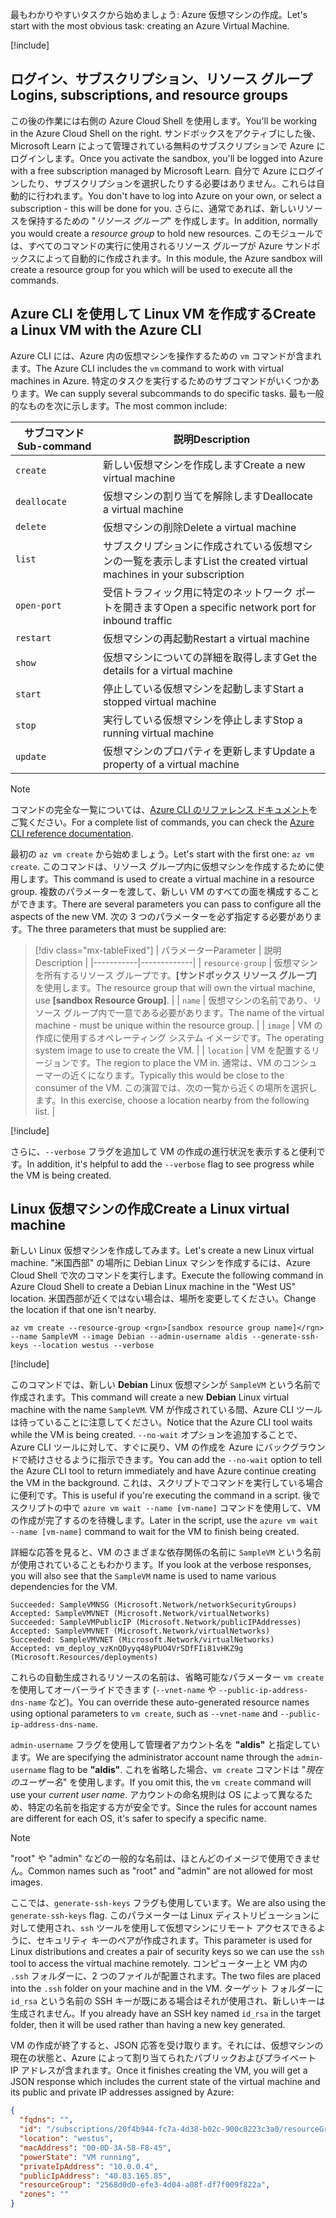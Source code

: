 <span data-ttu-id="d4920-101">最もわかりやすいタスクから始めましょう: Azure 仮想マシンの作成。</span><span class="sxs-lookup"><span data-stu-id="d4920-101">Let's start with the most obvious task: creating an Azure Virtual Machine.</span></span>

<!-- Activate the sandbox -->
[!include[](../../../includes/azure-sandbox-activate.md)]

## <a name="logins-subscriptions-and-resource-groups"></a><span data-ttu-id="d4920-102">ログイン、サブスクリプション、リソース グループ</span><span class="sxs-lookup"><span data-stu-id="d4920-102">Logins, subscriptions, and resource groups</span></span>

<span data-ttu-id="d4920-103">この後の作業には右側の Azure Cloud Shell を使用します。</span><span class="sxs-lookup"><span data-stu-id="d4920-103">You'll be working in the Azure Cloud Shell on the right.</span></span> <span data-ttu-id="d4920-104">サンドボックスをアクティブにした後、Microsoft Learn によって管理されている無料のサブスクリプションで Azure にログインします。</span><span class="sxs-lookup"><span data-stu-id="d4920-104">Once you activate the sandbox, you'll be logged into Azure with a free subscription managed by Microsoft Learn.</span></span> <span data-ttu-id="d4920-105">自分で Azure にログインしたり、サブスクリプションを選択したりする必要はありません。これらは自動的に行われます。</span><span class="sxs-lookup"><span data-stu-id="d4920-105">You don't have to log into Azure on your own, or select a subscription - this will be done for you.</span></span> <span data-ttu-id="d4920-106">さらに、通常であれば、新しいリソースを保持するための "_リソース グループ_" を作成します。</span><span class="sxs-lookup"><span data-stu-id="d4920-106">In addition, normally you would create a _resource group_ to hold new resources.</span></span> <span data-ttu-id="d4920-107">このモジュールでは、すべてのコマンドの実行に使用されるリソース グループが Azure サンドボックスによって自動的に作成されます。</span><span class="sxs-lookup"><span data-stu-id="d4920-107">In this module, the Azure sandbox will create a resource group for you which will be used to execute all the commands.</span></span>

## <a name="create-a-linux-vm-with-the-azure-cli"></a><span data-ttu-id="d4920-108">Azure CLI を使用して Linux VM を作成する</span><span class="sxs-lookup"><span data-stu-id="d4920-108">Create a Linux VM with the Azure CLI</span></span>

<span data-ttu-id="d4920-109">Azure CLI には、Azure 内の仮想マシンを操作するための `vm` コマンドが含まれます。</span><span class="sxs-lookup"><span data-stu-id="d4920-109">The Azure CLI includes the `vm` command to work with virtual machines in Azure.</span></span> <span data-ttu-id="d4920-110">特定のタスクを実行するためのサブコマンドがいくつかあります。</span><span class="sxs-lookup"><span data-stu-id="d4920-110">We can supply several subcommands to do specific tasks.</span></span> <span data-ttu-id="d4920-111">最も一般的なものを次に示します。</span><span class="sxs-lookup"><span data-stu-id="d4920-111">The most common include:</span></span>

| <span data-ttu-id="d4920-112">サブコマンド</span><span class="sxs-lookup"><span data-stu-id="d4920-112">Sub-command</span></span> | <span data-ttu-id="d4920-113">説明</span><span class="sxs-lookup"><span data-stu-id="d4920-113">Description</span></span> |
|-------------|-------------|
| `create`    | <span data-ttu-id="d4920-114">新しい仮想マシンを作成します</span><span class="sxs-lookup"><span data-stu-id="d4920-114">Create a new virtual machine</span></span> |
| `deallocate` | <span data-ttu-id="d4920-115">仮想マシンの割り当てを解除します</span><span class="sxs-lookup"><span data-stu-id="d4920-115">Deallocate a virtual machine</span></span> |
| `delete` | <span data-ttu-id="d4920-116">仮想マシンの削除</span><span class="sxs-lookup"><span data-stu-id="d4920-116">Delete a virtual machine</span></span> |
| `list` | <span data-ttu-id="d4920-117">サブスクリプションに作成されている仮想マシンの一覧を表示します</span><span class="sxs-lookup"><span data-stu-id="d4920-117">List the created virtual machines in your subscription</span></span> |
| `open-port` | <span data-ttu-id="d4920-118">受信トラフィック用に特定のネットワーク ポートを開きます</span><span class="sxs-lookup"><span data-stu-id="d4920-118">Open a specific network port for inbound traffic</span></span> |
| `restart` | <span data-ttu-id="d4920-119">仮想マシンの再起動</span><span class="sxs-lookup"><span data-stu-id="d4920-119">Restart a virtual machine</span></span> |
| `show` | <span data-ttu-id="d4920-120">仮想マシンについての詳細を取得します</span><span class="sxs-lookup"><span data-stu-id="d4920-120">Get the details for a virtual machine</span></span> |
| `start` | <span data-ttu-id="d4920-121">停止している仮想マシンを起動します</span><span class="sxs-lookup"><span data-stu-id="d4920-121">Start a stopped virtual machine</span></span> |
| `stop` | <span data-ttu-id="d4920-122">実行している仮想マシンを停止します</span><span class="sxs-lookup"><span data-stu-id="d4920-122">Stop a running virtual machine</span></span> |
| `update` | <span data-ttu-id="d4920-123">仮想マシンのプロパティを更新します</span><span class="sxs-lookup"><span data-stu-id="d4920-123">Update a property of a virtual machine</span></span> |

> [!NOTE]
> <span data-ttu-id="d4920-124">コマンドの完全な一覧については、[Azure CLI のリファレンス ドキュメント](https://docs.microsoft.com/cli/azure/reference-index?view=azure-cli-latest)をご覧ください。</span><span class="sxs-lookup"><span data-stu-id="d4920-124">For a complete list of commands, you can check the [Azure CLI reference documentation](https://docs.microsoft.com/cli/azure/reference-index?view=azure-cli-latest).</span></span>

<span data-ttu-id="d4920-125">最初の `az vm create` から始めましょう。</span><span class="sxs-lookup"><span data-stu-id="d4920-125">Let's start with the first one: `az vm create`.</span></span> <span data-ttu-id="d4920-126">このコマンドは、リソース グループ内に仮想マシンを作成するために使用します。</span><span class="sxs-lookup"><span data-stu-id="d4920-126">This command is used to create a virtual machine in a resource group.</span></span> <span data-ttu-id="d4920-127">複数のパラメーターを渡して、新しい VM のすべての面を構成することができます。</span><span class="sxs-lookup"><span data-stu-id="d4920-127">There are several parameters you can pass to configure all the aspects of the new VM.</span></span> <span data-ttu-id="d4920-128">次の 3 つのパラメーターを必ず指定する必要があります。</span><span class="sxs-lookup"><span data-stu-id="d4920-128">The three parameters that must be supplied are:</span></span>

> [!div class="mx-tableFixed"]
> | <span data-ttu-id="d4920-129">パラメーター</span><span class="sxs-lookup"><span data-stu-id="d4920-129">Parameter</span></span> | <span data-ttu-id="d4920-130">説明</span><span class="sxs-lookup"><span data-stu-id="d4920-130">Description</span></span> |
> |-----------|-------------|
> | `resource-group` | <span data-ttu-id="d4920-131">仮想マシンを所有するリソース グループです。**<rgn>[サンドボックス リソース グループ]</rgn>** を使用します。</span><span class="sxs-lookup"><span data-stu-id="d4920-131">The resource group that will own the virtual machine, use **<rgn>[sandbox Resource Group]</rgn>**.</span></span> |
> | `name` | <span data-ttu-id="d4920-132">仮想マシンの名前であり、リソース グループ内で一意である必要があります。</span><span class="sxs-lookup"><span data-stu-id="d4920-132">The name of the virtual machine - must be unique within the resource group.</span></span> |
> | `image` | <span data-ttu-id="d4920-133">VM の作成に使用するオペレーティング システム イメージです。</span><span class="sxs-lookup"><span data-stu-id="d4920-133">The operating system image to use to create the VM.</span></span> |
> | `location` | <span data-ttu-id="d4920-134">VM を配置するリージョンです。</span><span class="sxs-lookup"><span data-stu-id="d4920-134">The region to place the VM in.</span></span> <span data-ttu-id="d4920-135">通常は、VM のコンシューマーの近くになります。</span><span class="sxs-lookup"><span data-stu-id="d4920-135">Typically this would be close to the consumer of the VM.</span></span> <span data-ttu-id="d4920-136">この演習では、次の一覧から近くの場所を選択します。</span><span class="sxs-lookup"><span data-stu-id="d4920-136">In this exercise, choose a location nearby from the following list.</span></span> |

<!-- Resource selection -->
[!include[](../../../includes/azure-sandbox-regions-first-mention-note.md)]

<span data-ttu-id="d4920-137">さらに、`--verbose` フラグを追加して VM の作成の進行状況を表示すると便利です。</span><span class="sxs-lookup"><span data-stu-id="d4920-137">In addition, it's helpful to add the `--verbose` flag to see progress while the VM is being created.</span></span> 

## <a name="create-a-linux-virtual-machine"></a><span data-ttu-id="d4920-138">Linux 仮想マシンの作成</span><span class="sxs-lookup"><span data-stu-id="d4920-138">Create a Linux virtual machine</span></span>

<span data-ttu-id="d4920-139">新しい Linux 仮想マシンを作成してみます。</span><span class="sxs-lookup"><span data-stu-id="d4920-139">Let's create a new Linux virtual machine.</span></span> <span data-ttu-id="d4920-140">"米国西部" の場所に Debian Linux マシンを作成するには、Azure Cloud Shell で次のコマンドを実行します。</span><span class="sxs-lookup"><span data-stu-id="d4920-140">Execute the following command in Azure Cloud Shell to create a Debian Linux machine in the "West US" location.</span></span> <span data-ttu-id="d4920-141">米国西部が近くではない場合は、場所を変更してください。</span><span class="sxs-lookup"><span data-stu-id="d4920-141">Change the location if that one isn't nearby.</span></span>

```azurecli
az vm create --resource-group <rgn>[sandbox resource group name]</rgn> --name SampleVM --image Debian --admin-username aldis --generate-ssh-keys --location westus --verbose 
```

[!include[](../../../includes/azure-cloudshell-copy-paste-tip.md)]


<span data-ttu-id="d4920-142">このコマンドでは、新しい **Debian** Linux 仮想マシンが `SampleVM` という名前で作成されます。</span><span class="sxs-lookup"><span data-stu-id="d4920-142">This command will create a new **Debian** Linux virtual machine with the name `SampleVM`.</span></span> <span data-ttu-id="d4920-143">VM が作成されている間、Azure CLI ツールは待っていることに注意してください。</span><span class="sxs-lookup"><span data-stu-id="d4920-143">Notice that the Azure CLI tool waits while the VM is being created.</span></span> <span data-ttu-id="d4920-144">`--no-wait` オプションを追加することで、Azure CLI ツールに対して、すぐに戻り、VM の作成を Azure にバックグラウンドで続けさせるように指示できます。</span><span class="sxs-lookup"><span data-stu-id="d4920-144">You can add the `--no-wait` option to tell the Azure CLI tool to return immediately and have Azure continue creating the VM in the background.</span></span> <span data-ttu-id="d4920-145">これは、スクリプトでコマンドを実行している場合に便利です。</span><span class="sxs-lookup"><span data-stu-id="d4920-145">This is useful if you're executing the command in a script.</span></span> <span data-ttu-id="d4920-146">後でスクリプトの中で `azure vm wait --name [vm-name]` コマンドを使用して、VM の作成が完了するのを待機します。</span><span class="sxs-lookup"><span data-stu-id="d4920-146">Later in the script, use the `azure vm wait --name [vm-name]` command to wait for the VM to finish being created.</span></span>

<span data-ttu-id="d4920-147">詳細な応答を見ると、VM のさまざまな依存関係の名前に `SampleVM` という名前が使用されていることもわかります。</span><span class="sxs-lookup"><span data-stu-id="d4920-147">If you look at the verbose responses, you will also see that the `SampleVM` name is used to name various dependencies for the VM.</span></span>

```output
Succeeded: SampleVMNSG (Microsoft.Network/networkSecurityGroups)
Accepted: SampleVMVNET (Microsoft.Network/virtualNetworks)
Succeeded: SampleVMPublicIP (Microsoft.Network/publicIPAddresses)
Accepted: SampleVMVNET (Microsoft.Network/virtualNetworks)
Succeeded: SampleVMVNET (Microsoft.Network/virtualNetworks)
Accepted: vm_deploy_vzKnQDyyq48yPUO4VrSDfFIi81vHKZ9g (Microsoft.Resources/deployments)
```

<span data-ttu-id="d4920-148">これらの自動生成されるリソースの名前は、省略可能なパラメーター `vm create` を使用してオーバーライドできます (`--vnet-name` や `--public-ip-address-dns-name` など)。</span><span class="sxs-lookup"><span data-stu-id="d4920-148">You can override these auto-generated resource names using optional parameters to `vm create`, such as `--vnet-name` and `--public-ip-address-dns-name`.</span></span>

<span data-ttu-id="d4920-149">`admin-username` フラグを使用して管理者アカウント名を **"aldis"** と指定しています。</span><span class="sxs-lookup"><span data-stu-id="d4920-149">We are specifying the administrator account name through the `admin-username` flag to be **"aldis"**.</span></span> <span data-ttu-id="d4920-150">これを省略した場合、`vm create` コマンドは "_現在のユーザー名_" を使用します。</span><span class="sxs-lookup"><span data-stu-id="d4920-150">If you omit this, the `vm create` command will use your _current user name_.</span></span> <span data-ttu-id="d4920-151">アカウントの命名規則は OS によって異なるため、特定の名前を指定する方が安全です。</span><span class="sxs-lookup"><span data-stu-id="d4920-151">Since the rules for account names are different for each OS, it's safer to specify a specific name.</span></span> 

> [!NOTE]
> <span data-ttu-id="d4920-152">"root" や "admin" などの一般的な名前は、ほとんどのイメージで使用できません。</span><span class="sxs-lookup"><span data-stu-id="d4920-152">Common names such as "root" and "admin" are not allowed for most images.</span></span>

<span data-ttu-id="d4920-153">ここでは、`generate-ssh-keys` フラグも使用しています。</span><span class="sxs-lookup"><span data-stu-id="d4920-153">We are also using the `generate-ssh-keys` flag.</span></span> <span data-ttu-id="d4920-154">このパラメーターは Linux ディストリビューションに対して使用され、`ssh` ツールを使用して仮想マシンにリモート アクセスできるように、セキュリティ キーのペアが作成されます。</span><span class="sxs-lookup"><span data-stu-id="d4920-154">This parameter is used for Linux distributions and creates a pair of security keys so we can use the `ssh` tool to access the virtual machine remotely.</span></span> <span data-ttu-id="d4920-155">コンピューター上と VM 内の `.ssh` フォルダーに、2 つのファイルが配置されます。</span><span class="sxs-lookup"><span data-stu-id="d4920-155">The two files are placed into the `.ssh` folder on your machine and in the VM.</span></span> <span data-ttu-id="d4920-156">ターゲット フォルダーに `id_rsa` という名前の SSH キーが既にある場合はそれが使用され、新しいキーは生成されません。</span><span class="sxs-lookup"><span data-stu-id="d4920-156">If you already have an SSH key named `id_rsa` in the target folder, then it will be used rather than having a new key generated.</span></span>

<span data-ttu-id="d4920-157">VM の作成が終了すると、JSON 応答を受け取ります。それには、仮想マシンの現在の状態と、Azure によって割り当てられたパブリックおよびプライベート IP アドレスが含まれます。</span><span class="sxs-lookup"><span data-stu-id="d4920-157">Once it finishes creating the VM, you will get a JSON response which includes the current state of the virtual machine and its public and private IP addresses assigned by Azure:</span></span>

```json
{
  "fqdns": "",
  "id": "/subscriptions/20f4b944-fc7a-4d38-b02c-900c8223c3a0/resourceGroups/2568d0d0-efe3-4d04-a08f-df7f009f822a/providers/Microsoft.Compute/virtualMachines/SampleVM",
  "location": "westus",
  "macAddress": "00-0D-3A-58-F8-45",
  "powerState": "VM running",
  "privateIpAddress": "10.0.0.4",
  "publicIpAddress": "40.83.165.85",
  "resourceGroup": "2568d0d0-efe3-4d04-a08f-df7f009f822a",
  "zones": ""
}
```
